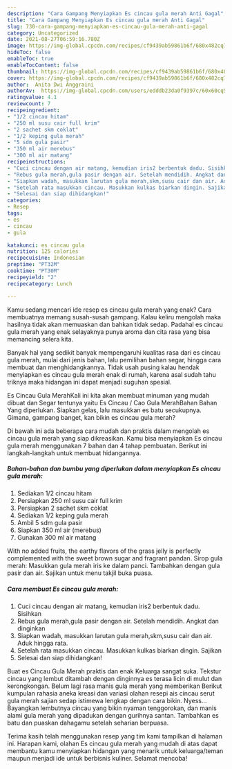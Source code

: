```yaml
---
description: "Cara Gampang Menyiapkan Es cincau gula merah Anti Gagal"
title: "Cara Gampang Menyiapkan Es cincau gula merah Anti Gagal"
slug: 730-cara-gampang-menyiapkan-es-cincau-gula-merah-anti-gagal
category: Uncategorized
date: 2021-08-27T06:59:16.780Z
image: https://img-global.cpcdn.com/recipes/cf9439ab59861b6f/680x482cq70/es-cincau-gula-merah-foto-resep-utama.jpg
hideToc: false
enableToc: true
enableTocContent: false
thumbnail: https://img-global.cpcdn.com/recipes/cf9439ab59861b6f/680x482cq70/es-cincau-gula-merah-foto-resep-utama.jpg
cover: https://img-global.cpcdn.com/recipes/cf9439ab59861b6f/680x482cq70/es-cincau-gula-merah-foto-resep-utama.jpg
author:  Anita Dwi Anggraini
authorAv:  https://img-global.cpcdn.com/users/edddb23da0f9397c/60x60cq50/avatar.jpg
ratingvalue: 4.1
reviewcount: 7
recipeingredient:
- "1/2 cincau hitam"
- "250 ml susu cair full krim"
- "2 sachet skm coklat"
- "1/2 keping gula merah"
- "5 sdm gula pasir"
- "350 ml air merebus"
- "300 ml air matang"
recipeinstructions:
- "Cuci cincau dengan air matang, kemudian iris2 berbentuk dadu. Sisihkan"
- "Rebus gula merah,gula pasir dengan air. Setelah mendidih. Angkat dan dinginkan"
- "Siapkan wadah, masukkan larutan gula merah,skm,susu cair dan air. Aduk hingga rata."
- "Setelah rata masukkan cincau. Masukkan kulkas biarkan dingin. Sajikan"
- "Selesai dan siap dihidangkan!"
categories:
- Resep
tags:
- es
- cincau
- gula

katakunci: es cincau gula 
nutrition: 125 calories
recipecuisine: Indonesian
preptime: "PT32M"
cooktime: "PT30M"
recipeyield: "2"
recipecategory: Lunch

---
```



Kamu sedang mencari ide resep es cincau gula merah yang enak? Cara membuatnya memang susah-susah gampang. Kalau keliru mengolah maka hasilnya tidak akan memuaskan dan bahkan tidak sedap. Padahal es cincau gula merah yang enak selayaknya punya aroma dan cita rasa yang bisa memancing selera kita.


Banyak hal yang sedikit banyak mempengaruhi kualitas rasa dari es cincau gula merah, mulai dari jenis bahan, lalu pemilihan bahan segar, hingga cara membuat dan menghidangkannya. Tidak usah pusing kalau hendak menyiapkan es cincau gula merah enak di rumah, karena asal sudah tahu triknya maka hidangan ini dapat menjadi suguhan spesial.

Es Cincau Gula MerahKali ini kita akan membuat minuman yang mudah dibuat dan Segar tentunya yaitu Es Cincau / Cao Gula MerahBahan Bahan Yang diperlukan. Siapkan gelas, lalu masukkan es batu secukupnya. Gimana, gampang banget, kan bikin es cincau gula merah?


Di bawah ini ada beberapa cara mudah dan praktis dalam mengolah es cincau gula merah yang siap dikreasikan. Kamu bisa menyiapkan Es cincau gula merah menggunakan 7 bahan dan 4 tahap pembuatan. Berikut ini langkah-langkah untuk membuat hidangannya.

<!--inarticleads1-->

##### Bahan-bahan dan bumbu yang diperlukan dalam menyiapkan Es cincau gula merah:

1. Sediakan 1/2 cincau hitam
1. Persiapkan 250 ml susu cair full krim
1. Persiapkan 2 sachet skm coklat
1. Sediakan 1/2 keping gula merah
1. Ambil 5 sdm gula pasir
1. Siapkan 350 ml air (merebus)
1. Gunakan 300 ml air matang


With no added fruits, the earthy flavors of the grass jelly is perfectly complemented with the sweet brown sugar and fragrant pandan. Sirop gula merah: Masukkan gula merah iris ke dalam panci. Tambahkan dengan gula pasir dan air. Sajikan untuk menu takjil buka puasa. 

<!--inarticleads2-->

##### Cara membuat Es cincau gula merah:

1. Cuci cincau dengan air matang, kemudian iris2 berbentuk dadu. Sisihkan
1. Rebus gula merah,gula pasir dengan air. Setelah mendidih. Angkat dan dinginkan
1. Siapkan wadah, masukkan larutan gula merah,skm,susu cair dan air. Aduk hingga rata.
1. Setelah rata masukkan cincau. Masukkan kulkas biarkan dingin. Sajikan
1. Selesai dan siap dihidangkan!

Buat es Cincau Gula Merah praktis dan enak Keluarga sangat suka. Tekstur cincau yang lembut ditambah dengan dinginnya es terasa licin di mulut dan kerongkongan. Belum lagi rasa manis gula merah yang memberikan Berikut kumpulan rahasia aneka kreasi dan variasi olahan resepi ais cincau serut gula merah sajian sedap istimewa lengkap dengan cara bikin. Nyess… Bayangkan lembutnya cincau yang bikin nyaman tenggorokan, dan manis alami gula merah yang dipadukan dengan gurihnya santan. Tambahkan es batu dan puaskan dahagamu setelah seharian berpuasa. 

Terima kasih telah menggunakan resep yang tim kami tampilkan di halaman ini. Harapan kami, olahan Es cincau gula merah yang mudah di atas dapat membantu kamu menyiapkan hidangan yang menarik untuk keluarga/teman maupun menjadi ide untuk berbisnis kuliner. Selamat mencoba!
